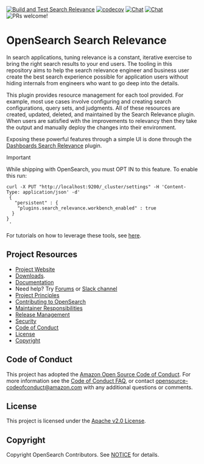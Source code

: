 [![Build and Test Search Relevance](https://github.com/opensearch-project/search-relevance/actions/workflows/CI.yml/badge.svg)](https://github.com/opensearch-project/search-relevance/actions/workflows/CI.yml)
[![codecov](https://codecov.io/gh/opensearch-project/search-relevance/branch/main/graph/badge.svg?token=PYQO2GW39S)](https://codecov.io/gh/opensearch-project/search-relevance)
[![Chat](https://img.shields.io/badge/chat-on%20slack-purple)](https://opensearch.slack.com/archives/C08HKHQMBN1)
[![Chat](https://img.shields.io/badge/chat-on%20forums-blue)](https://forum.opensearch.org)
![PRs welcome!](https://img.shields.io/badge/PRs-welcome!-success)

# OpenSearch Search Relevance
In search applications, tuning relevance is a constant, iterative exercise to bring the right search results to your end users. The tooling in this repository aims to help the search relevance engineer and business user create the best search experience possible for application users without hiding internals from engineers who want to go deep into the details.

This plugin provides resource management for each tool provided. For example, most use cases involve configuring and creating search configurations, query sets, and judgments. All of these resources are created, updated, deleted, and maintained by the Search Relevance plugin. When users are satisfied with the improvements to relevancy then they take the output and manually deploy the changes into their environment.

Exposing these powerful features through a simple UI is done through the  [Dashboards Search Relevance](https://github.com/opensearch-project/dashboards-search-relevance) plugin.

> [!IMPORTANT]
> While shipping with OpenSearch, you must OPT IN to this feature.  To enable this run:
> ```
> curl -X PUT "http://localhost:9200/_cluster/settings" -H 'Content-Type: application/json' -d'
>  {
>    "persistent" : {
>     "plugins.search_relevance.workbench_enabled" : true
>   }
> }
>  '
> ```


For tutorials on how to leverage these tools, see [here](https://docs.opensearch.org/docs/latest/search-plugins/search-relevance/).


## Project Resources

* [Project Website](https://opensearch.org/)
* [Downloads](https://opensearch.org/downloads.html).
* [Documentation](https://opensearch.org/docs/)
* Need help? Try [Forums](https://discuss.opendistrocommunity.dev/) or [Slack channel](https://opensearch.slack.com/archives/C08HKHQMBN1)
* [Project Principles](https://opensearch.org/#principles)
* [Contributing to OpenSearch](CONTRIBUTING.md)
* [Maintainer Responsibilities](MAINTAINERS.md)
* [Release Management](RELEASING.md)
* [Security](SECURITY.md)
* [Code of Conduct](#code-of-conduct)
* [License](#license)
* [Copyright](#copyright)

## Code of Conduct

This project has adopted the [Amazon Open Source Code of Conduct](CODE_OF_CONDUCT.md). For more information see the [Code of Conduct FAQ](https://aws.github.io/code-of-conduct-faq), or contact [opensource-codeofconduct@amazon.com](mailto:opensource-codeofconduct@amazon.com) with any additional questions or comments.

## License

This project is licensed under the [Apache v2.0 License](LICENSE).

## Copyright

Copyright OpenSearch Contributors. See [NOTICE](NOTICE) for details.
